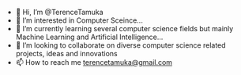 - 👋 Hi, I’m @TerenceTamuka
- 👀 I’m interested in Computer Sceince...
- 🌱 I’m currently learning several computer science fields but mainly Machine Learning and Artificial Intelligence...
- 💞️ I’m looking to collaborate on diverse computer science related projects, ideas and innovations
- 📫 How to reach me terencetamuka@gmail.com

<!---
TerenceTamuka/TerenceTamuka is a ✨ special ✨ repository because its `README.md` (this file) appears on your GitHub profile.
You can click the Preview link to take a look at your changes.
--->
